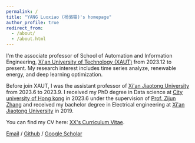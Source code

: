 ```yaml
---
permalink: /
title: "YANG Luoxiao (杨骆霄)'s homepage"
author_profile: true
redirect_from: 
  - /about/
  - /about.html
---
```

I'm the associate professor of School of Automation and Information Engineering, [Xi'an University of Technology (XAUT)](https://www.xaut.edu.cn/) from 2023.12 to present. My research interest includes time series analyze, renewable energy, and deep learning optimization.

Before join XAUT, I was the assistant professor of [Xi'an Jiaotong University](https://www.xjtu.edu.cn/) from 2023.6 to 2023.9. I received my PhD degree in Data science at [City university of Hong kong](https://www.cityu.edu.hk/) in 2023.6 under the supervision of [Prof. Zijun Zhang](https://www.cityu.edu.hk/stfprofile/00308048.htm) and received my bachelor degree in Electrical engineering at [Xi'an Jiaotong University](https://www.xjtu.edu.cn/) in 2019.

You can find my CV here: [XX's Curriculum Vitae](../assets/Curriculum_Vitae.pdf).

[Email](mailto:luoxiyang2-c@my.cityu.edu.hk) / [Github](https://github.com/IkeYang) / [Google Scholar](https://scholar.google.com.hk/citations?user=ySbPl_8AAAAJ&hl=zh-CN) 
